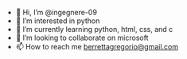 - 👋 Hi, I’m @ingegnere-09
- 👀 I’m interested in python
- 🌱 I’m currently learning python, html, css, and c
- 💞️ I’m looking to collaborate on microsoft
- 📫 How to reach me berrettagregorio@gmail.com

